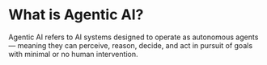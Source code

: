# What is Agentic AI?
Agentic AI refers to AI systems designed to operate as autonomous agents — meaning they can perceive, reason, decide, and act in pursuit of goals with minimal or no human intervention.

